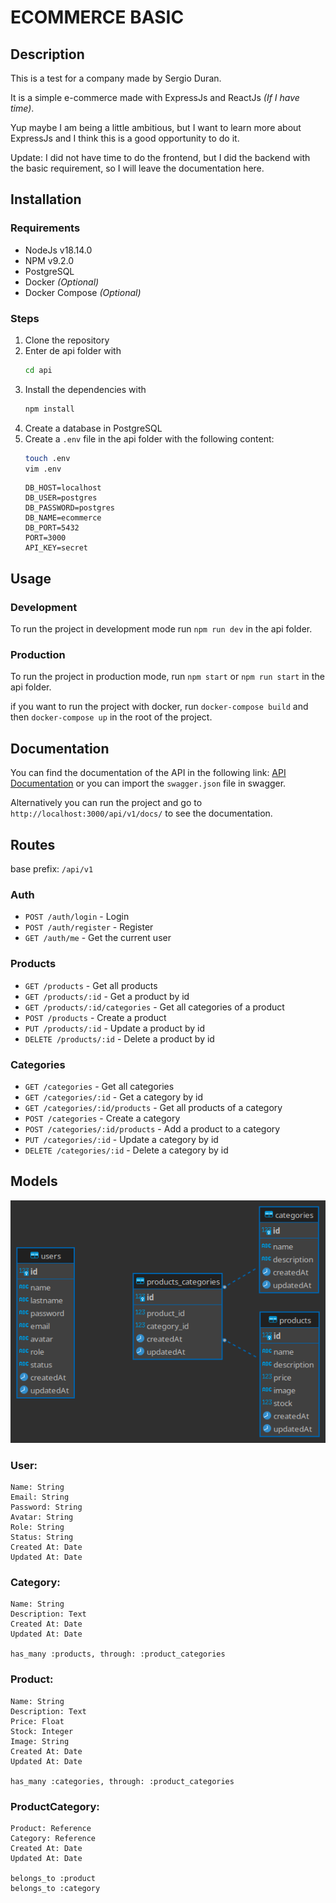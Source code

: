 # ECOMMERCE BASIC

## Description

This is a test for a company made by Sergio Duran.

It is a simple e-commerce made with ExpressJs and ReactJs *(If I have time)*.

Yup maybe I am being a little ambitious, but I want to learn more about ExpressJs and I think this is a good opportunity to do it.

Update: I did not have time to do the frontend, but I did the backend with the basic requirement, so I will leave the documentation here.

## Installation

### Requirements

- NodeJs v18.14.0
- NPM v9.2.0
- PostgreSQL
- Docker *(Optional)*
- Docker Compose *(Optional)*

### Steps

1. Clone the repository
2. Enter de api folder with 
    ~~~ bash
    cd api
    ~~~
2. Install the dependencies with 
    ~~~ bash
    npm install
    ~~~
3. Create a database in PostgreSQL
4. Create a `.env` file in the api folder with the following content:
    ~~~ bash
    touch .env
    vim .env
    ~~~
    ~~~ vim
    DB_HOST=localhost
    DB_USER=postgres
    DB_PASSWORD=postgres
    DB_NAME=ecommerce
    DB_PORT=5432
    PORT=3000
    API_KEY=secret
    ~~~

## Usage

### Development

To run the project in development mode run `npm run dev` in the api folder.

### Production

To run the project in production mode, run `npm start` or `npm run start` in the api folder.

if you want to run the project with docker, run `docker-compose build` and then `docker-compose up` in the root of the project.

## Documentation

You can find the documentation of the API in the following link: [API Documentation](https://app.swaggerhub.com/apis/sradium/test-sergio-duran/1.0.0) or you can import the `swagger.json` file in swagger.

Alternatively you can run the project and go to `http://localhost:3000/api/v1/docs/` to see the documentation.

## Routes

base prefix: `/api/v1`

### Auth

- `POST /auth/login` - Login
- `POST /auth/register` - Register
- `GET /auth/me` - Get the current user

### Products

- `GET /products` - Get all products
- `GET /products/:id` - Get a product by id
- `GET /products/:id/categories` - Get all categories of a product
- `POST /products` - Create a product
- `PUT /products/:id` - Update a product by id
- `DELETE /products/:id` - Delete a product by id

### Categories

- `GET /categories` - Get all categories
- `GET /categories/:id` - Get a category by id
- `GET /categories/:id/products` - Get all products of a category
- `POST /categories` - Create a category
- `POST /categories/:id/products` - Add a product to a category
- `PUT /categories/:id` - Update a category by id
- `DELETE /categories/:id` - Delete a category by id

## Models

![ERD](assets/ecommerce-basic.png)

### User:
    Name: String
    Email: String
    Password: String
    Avatar: String
    Role: String
    Status: String
    Created At: Date
    Updated At: Date

### Category:
    Name: String
    Description: Text
    Created At: Date
    Updated At: Date

    has_many :products, through: :product_categories

### Product:
    Name: String
    Description: Text
    Price: Float
    Stock: Integer
    Image: String
    Created At: Date
    Updated At: Date

    has_many :categories, through: :product_categories

### ProductCategory:
    Product: Reference
    Category: Reference
    Created At: Date
    Updated At: Date

    belongs_to :product
    belongs_to :category
